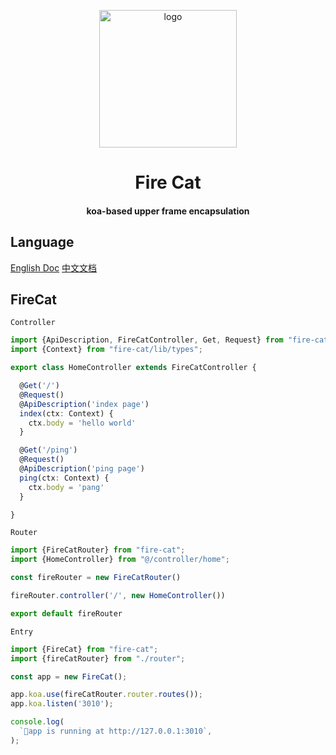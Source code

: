 <p align="center">
  <img alt="logo" src="https://cdn.jsdelivr.net/npm/fire-cat@2.0.2/logo-new.png" width="220" max-width="100%">
</p>

<h1 align="center">
Fire Cat
</h1>
<h4 align="center">
koa-based upper frame encapsulation
</h4>


## Language
[English Doc](https://jon-millent.github.io/fire-cat/#/en/)
[中文文档](https://jon-millent.github.io/fire-cat/#/)

## FireCat

`Controller`
```typescript
import {ApiDescription, FireCatController, Get, Request} from "fire-cat";
import {Context} from "fire-cat/lib/types";

export class HomeController extends FireCatController {

  @Get('/')
  @Request()
  @ApiDescription('index page')
  index(ctx: Context) {
    ctx.body = 'hello world'
  }

  @Get('/ping')
  @Request()
  @ApiDescription('ping page')
  ping(ctx: Context) {
    ctx.body = 'pang'
  }

}
```
`Router`
```typescript
import {FireCatRouter} from "fire-cat";
import {HomeController} from "@/controller/home";

const fireRouter = new FireCatRouter()

fireRouter.controller('/', new HomeController())

export default fireRouter
```

`Entry`
```typescript
import {FireCat} from "fire-cat";
import {fireCatRouter} from "./router";

const app = new FireCat();

app.koa.use(fireCatRouter.router.routes());
app.koa.listen('3010');

console.log(
  `🐳️app is running at http://127.0.0.1:3010`,
);
```
